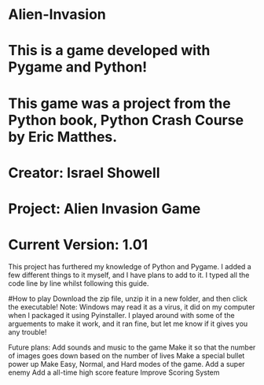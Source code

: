 # Alien-Invasion
# This is a game developed with Pygame and Python! 
# This game was a project from the Python book, Python Crash Course by Eric Matthes.
# Creator: Israel Showell
# Project: Alien Invasion Game
# Current Version: 1.01

This project has furthered my knowledge of Python and Pygame. 
I added a few different things to it myself, and I have plans to add to it.
I typed all the code line by line whilst following this guide.

#How to play
Download the zip file, unzip it in a new folder, and then click the executable!
Note: Windows may read it as a virus, it did on my computer when I packaged it using Pyinstaller.
I played around with some of the arguements to make it work, and it ran fine, but let me know if it gives you any trouble!


Future plans:
Add sounds and music to the game
Make it so that the number of images goes down based on the number of lives 
Make a special bullet power up
Make Easy, Normal, and Hard modes of the game.
Add a super enemy
Add a all-time high score feature
Improve Scoring System

